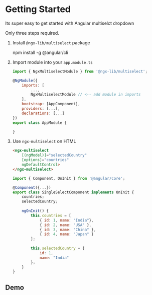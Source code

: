 # Getting Started

Its super easy to get started with Angular multiselct dropdown

Only three steps required.

1.  Install `@ngx-lib/multiselect` package

    <code-example language="sh" class="code-shell">
    npm install -g @angular/cli
    </code-example>

2.  Import module into your `app.module.ts`
    ```js
    import { NgxMultiselectModule } from '@ngx-lib/multiselect';

    @NgModule({
        imports: [
            ...,
            NgxMultiselectModule // <-- add module in imports
        ],
        bootstrap: [AppComponent],
        providers: [...],
        declarations: [...]
    })
    export class AppModule {

    }
    ```


3.  Use `ngx-multiselect` on HTML

    ```html
    <ngx-multiselect
        [(ngModel)]="selectedCountry"
        [options]="countries"
        ngDefaultControl>
    </ngx-multiselect>
    ```

    ```js
    import { Component, OnInit } from '@angular/core';
    
    @Component({...})
    export class SingleSelectComponent implements OnInit {
        countries;
        selectedCountry;
        
        ngOnInit() {
            this.countries = [
                { id: 1, name: "India"},
                { id: 2, name: "USA" },
                { id: 3, name: "China" },
                { id: 4, name: "Japan" }
            ];
        
            this.selectedCountry = {
                id: 1,
                name: "India"
            };
        }
    }
    ```

## Demo

<ms-single-select></ms-single-select>
